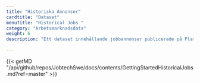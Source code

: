 ```yaml
---
title: "Historiska Annonser"
cardtitle: "Dataset"
menuTitle: "Historical Jobs "
category: "Arbetsmarknadsdata"
weight: 6
description: "Ett dataset innehållande jobbannonser publicerade på Platsbanken från 2006 till och med 2019"

---
```


{{< getMD "/api/github/repos/JobtechSwe/docs/contents/GettingStartedHistoricalJobs.md?ref=master" >}}
